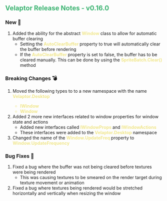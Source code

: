 ## <span style="color:mediumseagreen;font-weight:bold">Velaptor Release Notes - v0.16.0</span>

### **New** 🎉

1. Added the ability for the abstract <span style='font-weight: bold; color: khaki'>Window </span> class to allow for automatic buffer clearing
   * Setting the <span style='font-weight: bold; color: khaki'>AutoClearBuffer </span> property to true will automatically clear the buffer before rendering
   * If the <span style='font-weight: bold; color: khaki'>AutoClearBuffer </span> property is set to false, the buffer has to be cleared manually.  This can be done by using the <span style='font-weight: bold; color: khaki'>SpriteBatch.Clear() </span> method

### **Breaking Changes** 💣

1. Moved the following types to to a new namespace with the name <span style='font-weight: bold; color: khaki'>Velaptor.Desktop`
   * <span style='font-weight: bold; color: khaki'>IWindow</span>
   * <span style='font-weight: bold; color: khaki'>Window</span>
2. Added 2 more new interfaces related to window properties for window state and actions
   * Added new interfaces called <span style='font-weight: bold; color: khaki'>IWindowProps </span> and <span style='font-weight: bold; color: khaki'>IWindowActions</span>
   * These interfaces were added to the <span style='font-weight: bold; color: khaki'>Velaptor.Desktop </span> namespace
3. Changed the name of the <span style='font-weight: bold; color: khaki'>Window.UpdateFreq </span> property to <span style='font-weight: bold; color: khaki'>Window.UpdateFrequency</span>

### **Bug Fixes** 🐛

1. Fixed a bug where the buffer was not being cleared before textures were being rendered
   * This was causing textures to be smeared on the render target during texture movement or animation
2. Fixed a bug where textures being rendered would be stretched horizontally and vertically when resizing the window
